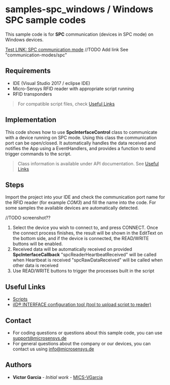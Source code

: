 # samples-spc_windows / Windows SPC sample codes
This sample code is for **SPC** communication (devices in SPC mode) on Windows devices.

[Test LINK: SPC communication mode](../doc/communication-modes/spc)
//TODO Add link See "communication-modes/spc"

## Requirements
* IDE (Visual Studio 2017 / eclipse IDE)
* Micro-Sensys RFID reader with appropriate script running
* RFID transponders

> For compatible script files, check [Useful Links](#Useful-Links)

## Implementation
This code shows how to use **SpcInterfaceControl** class to communicate with a device running on SPC mode. 
Using this class the communication port can be open/closed. It automatically handles the data received and notifies the App using a EventHandlers, and provides a function to send trigger commands to the script.

> Class information is available under API documentation. See [Useful Links](#Useful-Links)

## Steps
Import the project into your IDE and check the communication port name for the RFID reader (for example *COM3*) and fill the name into the code.
For some samples the available devices are automatically detected. 

//TODO screenshot?? 
<!--- ![Screenshot](screenshot/SampleApp_SpcControl_AndroidJava.png) --->

 1. Select the device you wish to connect to, and press CONNECT. Once the connect process finishes, the result will be shown in the EditText on the bottom side, and if the device is connected, the READ/WRITE buttons will be enabled.
 2. Received data will be automatically received on provided **SpcInterfaceCallback**
	"spcReaderHeartbeatReceived" will be called when Heartbeat is received
	"spcRawDataReceived" will be called when other data is received
 3. Use READ/WRITE buttons to trigger the processes built in the script

## Useful Links

 - [Scripts](https://www.microsensys.de/downloads/DevSamples/Sample%20Codes/SPC/Additionals/Sample%20scripts/)
 - [iID® INTERFACE configuration tool (tool to upload script to reader)](https://www.microsensys.de/downloads/CDContent/Install/iID%c2%ae%20interface%20config%20tool.zip)

## Contact

* For coding questions or questions about this sample code, you can use [support@microsensys.de](mailto:support@microsensys.de)
* For general questions about the company or our devices, you can contact us using [info@microsensys.de](mailto:info@microsensys.de)

## Authors

* **Victor Garcia** - *Initial work* - [MICS-VGarcia](https://github.com/MICS-VGarcia/)
